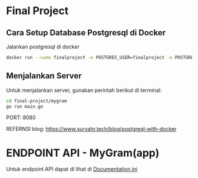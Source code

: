 # Final Project

## Cara Setup Database Postgresql di Docker
Jalankan postgresql di docker

```bash
docker run --name finalproject -e POSTGRES_USER=finalproject -e POSTGRES_PASSWORD=mysecretpassword -e POSTGRES_DB=finalproject_db -p 5432:5432 -d postgres:15
```


## Menjalankan Server

Untuk menjalankan server, gunakan perintah berikut di terminal:

```sh
cd final-project/mygram
go run main.go
```

PORT: 8080


REFERNSI blog:
https://www.suryahr.tech/blog/postgreql-with-docker

# ENDPOINT API - MyGram(app)
Untuk endpoint API dapat di lihat di [Documentation ini](./docs/)
